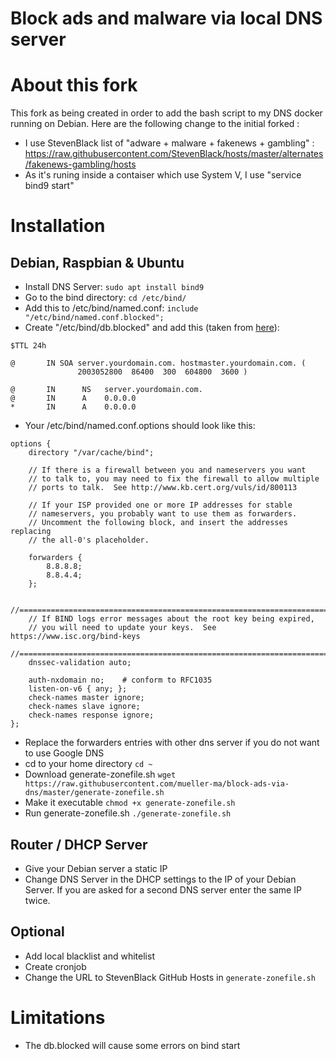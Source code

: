 # Block ads and malware via local DNS server
# About this fork
This fork as being created in order to add the bash script to my DNS docker running on Debian.
Here are the following change to the initial forked :
- I use StevenBlack list of "adware + malware + fakenews + gambling" : https://raw.githubusercontent.com/StevenBlack/hosts/master/alternates/fakenews-gambling/hosts
- As it's runing inside a contaiser which use System V, I use "service bind9 start"

# Installation
## Debian, Raspbian & Ubuntu
- Install DNS Server: `sudo apt install bind9`
- Go to the bind directory: `cd /etc/bind/`
- Add this to /etc/bind/named.conf: `include "/etc/bind/named.conf.blocked";`
- Create "/etc/bind/db.blocked" and add this (taken from [here](http://www.deer-run.com/~hal/sysadmin/dns-advert.html)):
````
$TTL 24h

@       IN SOA server.yourdomain.com. hostmaster.yourdomain.com. (
               2003052800  86400  300  604800  3600 )

@       IN      NS   server.yourdomain.com.
@       IN      A    0.0.0.0
*       IN      A    0.0.0.0
````
- Your /etc/bind/named.conf.options should look like this:
````
options {
    directory "/var/cache/bind";

    // If there is a firewall between you and nameservers you want
    // to talk to, you may need to fix the firewall to allow multiple
    // ports to talk.  See http://www.kb.cert.org/vuls/id/800113

    // If your ISP provided one or more IP addresses for stable
    // nameservers, you probably want to use them as forwarders.
    // Uncomment the following block, and insert the addresses replacing
    // the all-0's placeholder.

    forwarders {
        8.8.8.8;
        8.8.4.4;
    };

    //========================================================================
    // If BIND logs error messages about the root key being expired,
    // you will need to update your keys.  See https://www.isc.org/bind-keys
    //========================================================================
    dnssec-validation auto;

    auth-nxdomain no;    # conform to RFC1035
    listen-on-v6 { any; };
    check-names master ignore;
    check-names slave ignore;
    check-names response ignore;
};
````
- Replace the forwarders entries with other dns server if you do not want to use Google DNS
- cd to your home directory `cd ~`
- Download generate-zonefile.sh `wget https://raw.githubusercontent.com/mueller-ma/block-ads-via-dns/master/generate-zonefile.sh`
- Make it executable `chmod +x generate-zonefile.sh`
- Run generate-zonefile.sh `./generate-zonefile.sh`

## Router / DHCP Server
- Give your Debian server a static IP
- Change DNS Server in the DHCP settings to the IP of your Debian Server. If you are asked for a second DNS server enter the same IP twice.

## Optional
- Add local blacklist and whitelist
- Create cronjob
- Change the URL to StevenBlack GitHub Hosts in `generate-zonefile.sh`

# Limitations
- The db.blocked will cause some errors on bind start
